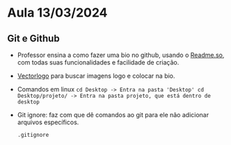 # Aula 13/03/2024

## Git e Github
 - Professor ensina a como fazer uma bio no github, usando o <a href="https://readme.so/pt" target="_blank">Readme.so</a>, com todas suas funcionalidades e facilidade de criação.
 - <a href="vectorlogo.zone">Vectorlogo</a> para buscar imagens logo e colocar na bio.
 - Comandos em linux
        ```
         cd Desktop -> Entra na pasta 'Desktop'
         cd Desktop/projeto/ -> Entra na pasta projeto, que está dentro de desktop
        ```
        
        
- Git ignore: faz com que dê comandos ao git para ele não adicionar arquivos específicos.
    ``` 
    .gitignore

    ```
    
